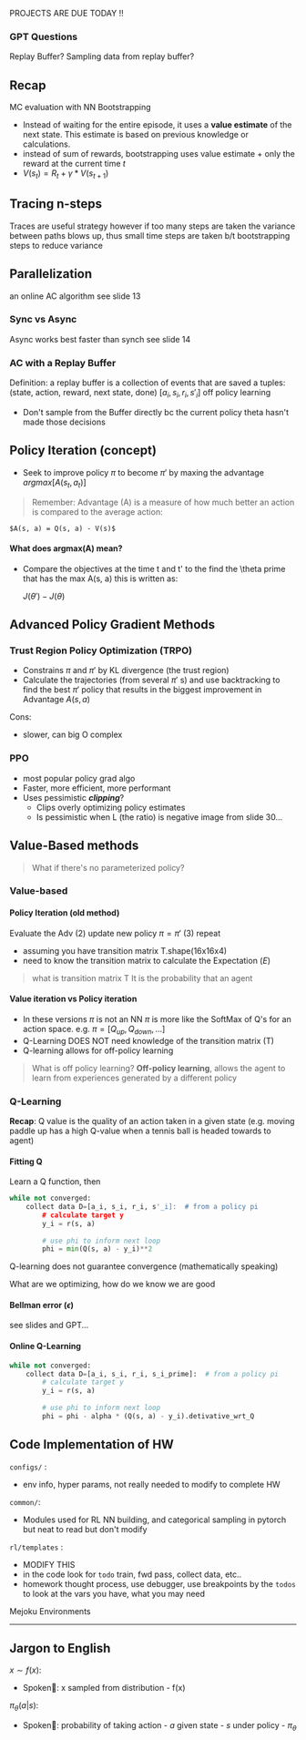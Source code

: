 

PROJECTS ARE DUE TODAY !!


### GPT Questions
Replay Buffer?
Sampling data from replay buffer?



## Recap

MC evaluation with NN
Bootstrapping 
- Instead of waiting for the entire episode, it uses a **value estimate** of the next state. This estimate is based on previous knowledge or calculations.
- instead of sum of rewards, bootstrapping uses value estimate  + only the reward at the current time $t$
- $V(s_t) = R_t + γ * V(s_{t+1})$

## Tracing n-steps

Traces are useful strategy
however if too many steps are taken the variance between paths blows up, thus small time steps are taken b/t bootstrapping steps to reduce variance



## Parallelization
an online AC algorithm 
see slide 13

### Sync vs Async 
Async works best faster than synch
see slide 14

### AC with a Replay Buffer

Definition: a replay buffer is a collection of events that are saved a tuples: (state, action, reward, next state, done) $[a_i, s_i, r_i, s'_i]$
off policy learning
- Don't sample from the Buffer directly bc the current policy theta hasn't made those decisions

## Policy Iteration (concept)

- Seek to improve policy $\pi$ to become $\pi'$ by maxing the advantage $argmax [A(s_t, a_t)]$

> Remember: Advantage (A) is a measure of how much better an action is compared to the average action:
> 
	$A(s, a) = Q(s, a) - V(s)$

#### What does argmax(A) mean?
- Compare the objectives at the time t and t' to the find the \theta prime that has the max A(s, a) this is written as:

	$J(\theta') - J(\theta)$
## Advanced Policy Gradient Methods

### Trust Region Policy Optimization (TRPO)

- Constrains $\pi$ and $\pi'$ by KL divergence (the trust region)
- Calculate the trajectories (from several $\pi'$ s) and use backtracking to find the best $\pi'$ policy that results in the biggest improvement in Advantage $A(s,a)$

Cons:
* slower, can big O complex

### PPO
* most popular policy grad algo
* Faster, more efficient, more performant
* Uses pessimistic ***clipping***?
	* Clips overly optimizing policy estimates
	* Is pessimistic when L (the ratio) is negative
image from slide 30...


## Value-Based methods

> What if there's no parameterized policy?

### Value-based

#### Policy Iteration (old method)
Evaluate the Adv (2) update new policy $\pi=\pi'$ (3) repeat
- assuming you have transition matrix T.shape(16x16x4)
- need to know the transition matrix to calculate the Expectation ($E$)

> what is transition matrix T
> It is the probability that an agent

#### Value iteration vs Policy iteration
- In these versions $\pi$ is not an NN $\pi$ is more like the SoftMax of Q's for an action space. e.g. $\pi = [Q_{up}, Q_{down}, ...]$
- Q-Learning DOES NOT need knowledge of the transition matrix (T)
- Q-learning allows for off-policy learning

> What is off policy learning?
> **Off-policy learning**, allows the agent to learn from experiences generated by a different policy

### Q-Learning

**Recap**: Q value is the quality of an action taken in a given state (e.g. moving paddle up has a high Q-value when a tennis ball is headed towards to agent)

#### Fitting Q 

Learn a Q function, then 

```python
while not converged:
	collect data D=[a_i, s_i, r_i, s'_i]:  # from a policy pi
		# calculate target y
		y_i = r(s, a)
		
		# use phi to inform next loop
		phi = min(Q(s, a) - y_i)**2
```

Q-learning does not guarantee convergence (mathematically speaking)

What are we optimizing, how do we know we are good

#### Bellman error ($\epsilon$)
see slides and GPT...

#### Online Q-Learning

```python
while not converged:
	collect data D=[a_i, s_i, r_i, s_i_prime]:  # from a policy pi
		# calculate target y
		y_i = r(s, a)
		
		# use phi to inform next loop
		phi = phi - alpha * (Q(s, a) - y_i).detivative_wrt_Q
```


## Code Implementation of HW


`configs/` : 
- env info, hyper params, not really needed to modify to complete HW

`common/`: 
- Modules used for RL NN building, and categorical sampling in pytorch but neat to read but don't modify

`rl/templates` : 
- MODIFY THIS
- in the code look for `todo` train, fwd pass, collect data, etc..
- homework thought process, use debugger, use breakpoints by the `todos` to look at the vars you have, what you may need



Mejoku Environments

---
## Jargon to English

$x \sim f(x)$: 
- Spoken🙊: x sampled from distribution - f(x)

$π_θ(a | s)$: 
- Spoken🙊: probability of taking action - $a$ given state - $s$ under policy - $π_θ$
